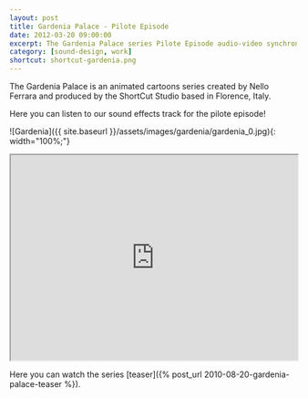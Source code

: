 ```yaml
---
layout: post
title: Gardenia Palace - Pilote Episode
date: 2012-03-20 09:00:00
excerpt: The Gardenia Palace series Pilote Episode audio-video synchronization.
category: [sound-design, work]
shortcut: shortcut-gardenia.png
---
```


The Gardenia Palace is an animated cartoons series created by Nello Ferrara and produced by the ShortCut Studio based in Florence, Italy.

Here you can listen to our sound effects track for the pilote episode!

![Gardenia]({{ site.baseurl }}/assets/images/gardenia/gardenia_0.jpg){: width="100%;"}

<iframe src="http://www.youtube.com/embed/ejCZ8fGYH8Q" width="100%" height="360" allowfullscreen></iframe>

Here you can watch the series [teaser]({% post_url 2010-08-20-gardenia-palace-teaser %}).
